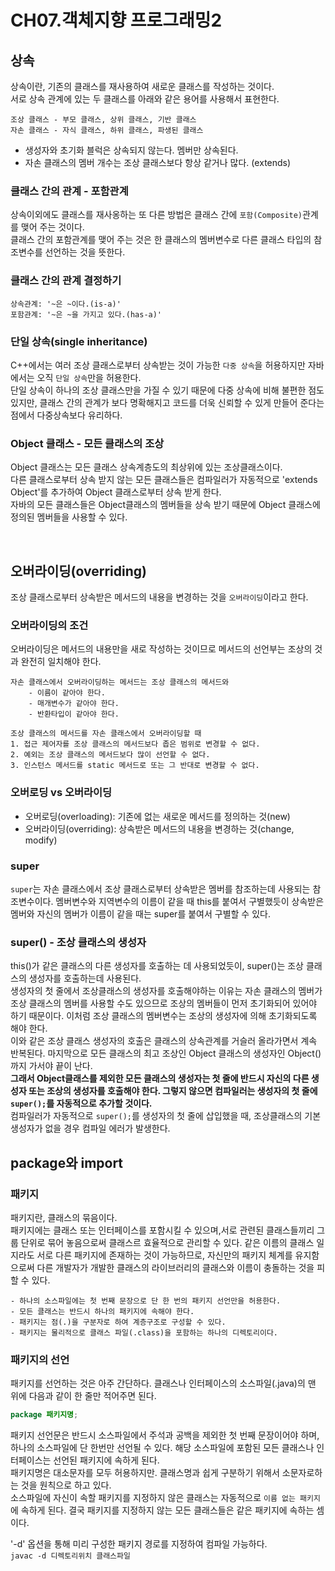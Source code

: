 # CH07.객체지향 프로그래밍2
## 상속  
상속이란, 기존의 클래스를 재사용하여 새로운 클래스를 작성하는 것이다.  
서로 상속 관계에 있는 두 클래스를 아래와 같은 용어를 사용해서 표현한다.
```text
조상 클래스 - 부모 클래스, 상위 클래스, 기반 클래스
자손 클래스 - 자식 클래스, 하위 클래스, 파생된 클래스
```

- 생성자와 초기화 블럭은 상속되지 않는다. 멤버만 상속된다.  
- 자손 클래스의 멤버 개수는 조상 클래스보다 항상 같거나 많다. (extends)   

### 클래스 간의 관계 - 포함관계  
상속이외에도 클래스를 재사옹하는 또 다른 방법은 클래스 간에 `포함(Composite)`관계를 맺어 주는 것이다.   
클래스 간의 포함관계를 맺어 주는 것은 한 클래스의 멤버변수로 다른 클래스 타입의 참조변수를 선언하는 것을 뜻한다.  

### 클래스 간의 관계 결정하기  
```text
상속관계: '~은 ~이다.(is-a)'
포함관계: '~은 ~을 가지고 있다.(has-a)'
```

### 단일 상속(single inheritance)  
C++에서는 여러 조상 클래스로부터 상속받는 것이 가능한 `다중 상속`을 허용하지만 자바에서는 오직 `단일 상속`만을 허용한다.  
단일 상속이 하나의 조상 클래스만을 가질 수 있기 때문에 다중 상속에 비해 불편한 점도 있지만, 
클래스 간의 관계가 보다 명확해지고 코드를 더욱 신뢰할 수 있게 만들어 준다는 점에서 다중상속보다 유리하다.  

### Object 클래스 - 모든 클래스의 조상  
Object 클래스는 모든 클래스 상속계층도의 최상위에 있는 조상클래스이다.  
다른 클래스로부터 상속 받지 않는 모든 클래스들은 컴파일러가 자동적으로 'extends Object'를 추가하여 Object 클래스로부터 상속 받게 한다.  
자바의 모든 클래스들은 Object클래스의 멤버들을 상속 받기 때문에 Object 클래스에 정의된 멤버들을 사용할 수 있다.  

<br>  

## 오버라이딩(overriding)  
조상 클래스로부터 상속받은 메서드의 내용을 변경하는 것을 `오버라이딩`이라고 한다.  

### 오버라이딩의 조건  
오버라이딩은 메서드의 내용만을 새로 작성하는 것이므로 메서드의 선언부는 조상의 것과 완전히 일치해야 한다.  
```text
자손 클래스에서 오버라이딩하는 메서드는 조상 클래스의 메서드와 
    - 이름이 같아야 한다.
    - 매개변수가 같아야 한다.
    - 반환타입이 같아야 한다.
```

```text
조상 클래스의 메서드를 자손 클래스에서 오버라이딩할 때
1. 접근 제어자를 조상 클래스의 메서드보다 좁은 범위로 변경할 수 없다.
2. 예외는 조상 클래스의 메서드보다 많이 선언할 수 없다.
3. 인스턴스 메서드를 static 메서드로 또는 그 반대로 변경할 수 없다.
```

### 오버로딩 vs 오버라이딩  
- 오버로딩(overloading): 기존에 없는 새로운 메서드를 정의하는 것(new)  
- 오버라이딩(overriding): 상속받은 메서드의 내용을 변경하는 것(change, modify)  

### super  
`super`는 자손 클래스에서 조상 클래스로부터 상속받은 멤버를 참조하는데 사용되는 참조변수이다. 
멤버변수와 지역변수의 이름이 같을 때 this를 붙여서 구별했듯이 상속받은 멤버와 자신의 멤버가 이름이 같을 때는 super를 붙여서 구별할 수 있다.  

### super() - 조상 클래스의 생성자  
this()가 같은 클래스의 다른 생성자를 호출하는 데 사용되었듯이, super()는 조상 클래스의 생성자를 호출하는데 사용된다.  
생성자의 첫 줄에서 조상클래스의 생성자를 호출해야하는 이유는 자손 클래스의 멤버가 조상 클래스의 멤버를 사용할 수도 있으므로 조상의 멤버들이 먼저 초기화되어 있어야 하기 때문이다. 
이처럼 조상 클래스의 멤버변수는 조상의 생성자에 의해 초기화되도록 해야 한다.  
이와 같은 조상 클래스 생성자의 호출은 클래스의 상속관계를 거슬러 올라가면서 계속 반복된다. 
마지막으로 모든 클래스의 최고 조상인 Object 클래스의 생성자인 Object()까지 가서야 끝이 난다.  
**그래서 Object클래스를 제외한 모든 클래스의 생성자는 첫 줄에 반드시 자신의 다른 생성자 또는 조상의 생성자를 호출해야 한다. 그렇지 않으면 컴파일러는 생성자의 첫 줄에 `super();`를 자동적으로 추가할 것이다.**   
컴파일러가 자동적으로 `super();`를 생성자의 첫 줄에 삽입했을 때, 조상클래스의 기본 생성자가 없을 경우 컴파일 에러가 발생한다.  

## package와 import  
### 패키지  
패키지란, 클래스의 묶음이다.  
패키지에는 클래스 또는 인터페이스를 포함시킬 수 있으며,서로 관련된 클래스들끼리 그룹 단위로 묶어 놓음으로써 클래스르 효율적으로 관리할 수 있다. 
같은 이름의 클래스 일지라도 서로 다른 패키지에 존재하는 것이 가능하므로, 자신만의 패키지 체계를 유지함으로써 다른 개발자가 개발한 클래스의 라이브러리의 클래스와 이름이 충돌하는 것을 피할 수 있다.  
```text
- 하나의 소스파일에는 첫 번째 문장으로 단 한 번의 패키지 선언만을 허용한다.
- 모든 클래스는 반드시 하나의 패키지에 속해야 한다.
- 패키지는 점(.)을 구분자로 하여 계층구조로 구성할 수 있다.
- 패키지는 물리적으로 클래스 파일(.class)을 포함하는 하나의 디렉토리이다.  
```

### 패키지의 선언  
패키지를 선언하는 것은 아주 간단하다. 클래스나 인터페이스의 소스파일(.java)의 맨 위에 다음과 같이 한 줄만 적어주면 된다.  
```java
package 패키지명;
```

패키지 선언문은 반드시 소스파일에서 주석과 공백을 제외한 첫 번째 문장이어야 하며, 하나의 소스파일에 단 한번만 선언될 수 있다. 
해당 소스파일에 포함된 모든 클래스나 인터페이스는 선언된 패키지에 속하게 된다.  
패키지명은 대소문자를 모두 허용하지만. 클래스명과 쉽게 구분하기 위해서 소문자로하는 것을 원칙으로 하고 있다.  
소스파일에 자신이 속할 패키지를 지정하지 않은 클래스는 자동적으로 `이름 없는 패키지`에 속하게 된다. 
결국 패키지를 지정하지 않는 모든 클래스들은 같은 패키지에 속하는 셈이다.  

'-d' 옵션을 통해 미리 구성한 패키지 경로를 지정하여 컴파일 가능하다.  
`javac -d 디렉토리위치 클래스파일`  

